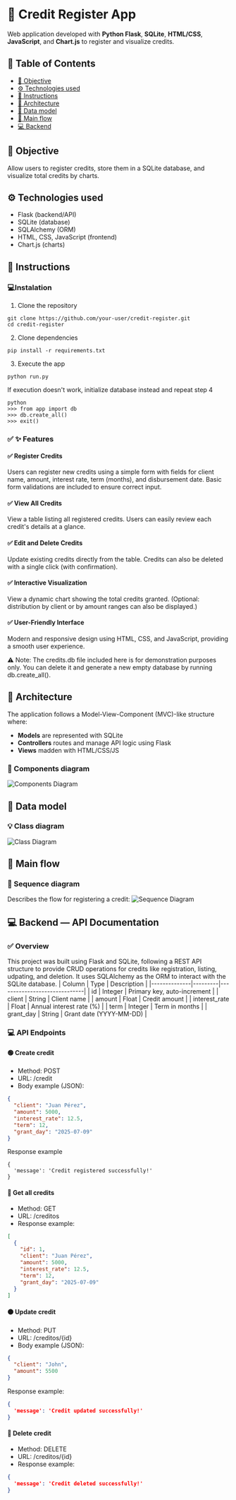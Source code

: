 # 📄 Credit Register App
Web application developed with **Python Flask**, **SQLite**, **HTML/CSS**, **JavaScript**, and **Chart.js** to register and visualize credits.

## 📑 Table of Contents

- [🚀 Objective](#-objective)
- [⚙️ Technologies used](#️-technologies-used)
- [📝 Instructions](#-instructions)
- [🕋 Architecture](#-architecture)
- [💎 Data model](#-data-model)
- [🧩 Main flow](#-main-flow)
- [💻 Backend](#-backend--api-documentation)


## 🚀 Objective
Allow users to register credits, store them in a SQLite database, and visualize total credits by charts.


## ⚙️ Technologies used

- Flask (backend/API)
- SQLite (database)
- SQLAlchemy (ORM)
- HTML, CSS, JavaScript (frontend)
- Chart.js (charts)

## 📝 Instructions
### 💻Instalation
1. Clone the repository

```
git clone https://github.com/your-user/credit-register.git
cd credit-register
```
2. Clone dependencies
```
pip install -r requirements.txt
```
3. Execute the app
```
python run.py
```
If execution doesn't work, initialize database instead and repeat step 4
```
python
>>> from app import db
>>> db.create_all()
>>> exit()
```
### ✅ ✨ Features

#### ✅ Register Credits
Users can register new credits using a simple form with fields for client name, amount, interest rate, term (months), and disbursement date. Basic form validations are included to ensure correct input.

#### ✅ View All Credits
View a table listing all registered credits. Users can easily review each credit's details at a glance.

#### ✅ Edit and Delete Credits
Update existing credits directly from the table. Credits can also be deleted with a single click (with confirmation).

#### ✅ Interactive Visualization
View a dynamic chart showing the total credits granted.
(Optional: distribution by client or by amount ranges can also be displayed.)

#### ✅ User-Friendly Interface
Modern and responsive design using HTML, CSS, and JavaScript, providing a smooth user experience.

⚠️ Note: The credits.db file included here is for demonstration purposes only. You can delete it and generate a new empty database by running db.create_all().


## 🕋 Architecture
The application follows a  Model-View-Component (MVC)-like structure where:
- **Models** are represented with SQLite
- **Controllers** routes and manage API logic using Flask
- **Views** madden with HTML/CSS/JS

### 📌 Components diagram

![Components Diagram](https://github.com/Jesuszenro/credit-register/blob/main/images/components%20diagram.png)

## 💎 Data model

### 💡 Class diagram

![Class Diagram](https://github.com/Jesuszenro/credit-register/blob/main/images/class%20diagram.png)

## 🧩 Main flow

### 🔄 Sequence diagram

Describes the flow for registering a credit:
![Sequence Diagram](https://github.com/Jesuszenro/credit-register/blob/main/images/sequence%20diagram.png)

## 💻 Backend — API Documentation
### ✅ Overview
This project was built using Flask and SQLite, following a REST API structure to provide CRUD operations for credits like registration, listing, udpating, and deletion.
It uses SQLAlchemy as the ORM to interact with the SQLite database.
| Column      | Type    | Description                  |
|--------------|---------|------------------------------|
| id           | Integer | Primary key, auto-increment |
| client      | String  | Client name                 |
| amount        | Float   | Credit amount              |
| interest_rate | Float   | Annual interest rate (%)   |
| term        | Integer | Term in months            |
| grant_day | String | Grant date (YYYY-MM-DD) |

### 💻 API Endpoints
#### 🟢 Create credit
- Method: POST
- URL: /credit
- Body example (JSON):
```json
{
  "client": "Juan Pérez",
  "amount": 5000,
  "interest_rate": 12.5,
  "term": 12,
  "grant_day": "2025-07-09"
}
```
Response example
```
{
  'message': 'Credit registered successfully!'
}
```
#### 🔵 Get all credits
- Method: GET
- URL: /creditos
- Response example:
```json
[
  {
    "id": 1,
    "client": "Juan Pérez",
    "amount": 5000,
    "interest_rate": 12.5,
    "term": 12,
    "grant_day": "2025-07-09"
  }
]
```
#### 🟠 Update credit
- Method: PUT
- URL: /creditos/{id}
- Body example (JSON):
```json
{
  "client": "John",
  "amount": 5500
}
```
Response example:

```json
{
  'message': 'Credit updated successfully!'
}
```
#### 🔴 Delete credit
- Method: DELETE
- URL: /creditos/{id}
- Response example:
```json
{
  'message': 'Credit deleted successfully!'
}
```

